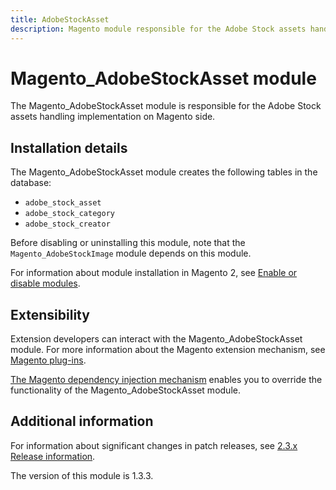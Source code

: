 ```yaml
---
title: AdobeStockAsset
description: Magento module responsible for the Adobe Stock assets handling implementation on Magento side
---
```


# Magento_AdobeStockAsset module

The Magento_AdobeStockAsset module is responsible for the Adobe Stock assets handling implementation on Magento side.

## Installation details

The Magento_AdobeStockAsset module creates the following tables in the database:

- `adobe_stock_asset`
- `adobe_stock_category`
- `adobe_stock_creator`

Before disabling or uninstalling this module, note that the `Magento_AdobeStockImage` module depends on this module.

For information about module installation in Magento 2, see [Enable or disable modules](https://experienceleague.adobe.com/docs/commerce-operations/installation-guide/tutorials/manage-modules.html).

## Extensibility

Extension developers can interact with the Magento_AdobeStockAsset module. For more information about the Magento extension mechanism, see [Magento plug-ins](https://developer.adobe.com/commerce/php/development/components/plugins/).

[The Magento dependency injection mechanism](https://developer.adobe.com/commerce/php/development/components/dependency-injection/) enables you to override the functionality of the Magento_AdobeStockAsset module.

## Additional information

For information about significant changes in patch releases, see [2.3.x Release information](https://experienceleague.adobe.com/docs/commerce-operations/release/notes/overview.html).

<InlineAlert slots="text" />
The version of this module is 1.3.3.
